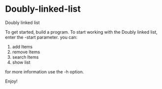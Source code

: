 # Doubly-linked-list
Doubly linked list

To get started, build a program. To start working with the Doubly linked list, enter the -start parameter.
you can:
1. add Items
2. remove Items
3. search Items
4. show list

for more information use the -h option. 

Enjoy!
